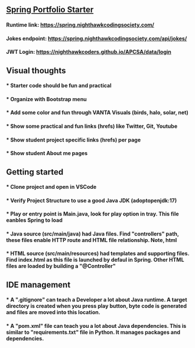 ## [Spring Portfolio Starter](https://nighthawkcodingsociety.com/projectsearch/details/Spring%20Portfolio%20Starter)
#### Runtime link: https://spring.nighthawkcodingsociety.com/
#### Jokes endpoint: https://spring.nighthawkcodingsociety.com/api/jokes/
#### JWT Login: https://nighthawkcoders.github.io/APCSA/data/login



## Visual thoughts
#### * Starter code should be fun and practical
#### * Organize with Bootstrap menu 
#### * Add some color and fun through VANTA Visuals (birds, halo, solar, net)
#### * Show some practical and fun links (hrefs) like Twitter, Git, Youtube
#### * Show student project specific links (hrefs) per page
#### * Show student About me pages



## Getting started
#### * Clone project and open in VSCode
#### * Verify Project Structure to use a good Java JDK (adoptopenjdk:17)
#### * Play or entry point is Main.java, look for play option in tray.  This file eanbles Spring to load
#### * Java source (src/main/java) had Java files.  Find "controllers" path, these files enable HTTP route and HTML file relationship.  Note, html 
#### * HTML source (src/main/resources) had templates and supporting files.  Find index.html as this file is launched by defaul in Spring.  Other HTML files are loaded by building a "@Controller"



## IDE management
#### * A ".gitignore" can teach a Developer a lot about Java runtime.  A target directory is created when you press play button, byte code is generated and files are moved into this location.
#### * A "pom.xml" file can teach you a lot about Java dependencies.  This is similar to "requirements.txt" file in Python.  It manages packages and dependencies.
